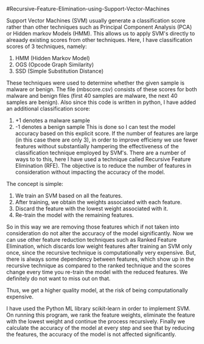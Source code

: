 #Recursive-Feature-Elimination-using-Support-Vector-Machines

Support Vector Machines (SVM) usually generate a classification score rather than other techniques such as Principal Component Analysis (PCA) or Hidden markov Models (HMM).
This allows us to apply SVM's directly to alreaady existing scores from other techniques. Here, I have classification scores of 3 techniques, namely:
1. HMM (Hidden Markov Model)
2. OGS (Opcode Graph Similarity)
3. SSD (Simple Substitution Distance)

These techniques were used to determine whether the given sample is malware or benign. The file (mbscore.csv) consists of these scores for both malware and benign files (first 40 samples are malware, the next 40 samples are benign). Also since this code is written in python, I have added an additional classification score:
1. +1 denotes a malware sample
2. -1 denotes a benign sample
This is done so I can test the model accuracy based on this explicit score. 
If the number of features are large (in this case there are only 3), in order to improve efficieny we use fewer features without substantially hampering the effectiveness of the classification technique employed by SVM's. There are a number of ways to to this, here I have used a technique called Recursive Feature Elimination (RFE).
The objective is to reduce the number of features in consideration without impacting the accuracy of the model.

The concept is simple: 
1. We train an SVM based on all the features. 
2. After training, we obtain the weights associated with each feature.
3. Discard the feature with the lowest weight associated with it.
4. Re-train the model with the remaining features.

So in this way we are removing those features which if not taken into consideration do not alter the accuracy of the model significantly.
Now we can use other feature reduction techniques such as Ranked Feature Elimination, which discards low weight features after training an SVM only once, since the recursive technique is computationally very expensive. 
But, there is always some dependency between features, which show up in the recursive technique as compared to the ranked technique and the scores change every time you re-train the model with the reduced features. We definitely do not want to miss out on that.

Thus, we get a higher quality model, at the risk of being computationally expensive. 

I have used the Python ML library scikit-learn in order to implement SVM.
On running this program, we rank the feature weights, eliminate the feature with the lowest weight and continue the process recursively.
Finally we calculate the accuracy of the model at every step and see that by reducing the features, the accuracy of the model is not affected significantly.  
